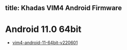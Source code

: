 title: Khadas VIM4 Android Firmware
---

# Android 11.0 64bit
* [vim4-android-11-64bit-v220601](https://dl.khadas.com/products/vim4/firmware/android/vim4-android-11-64bit-v220601.7z)
